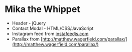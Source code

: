 Mika the Whippet
================

* Header - jQuery
* Contact Modal - HTML/CSS/JavaScript
* Instagram feed from [instafeedjs.com](http://www.instafeedjs.com)
* Parallax from [http://matthew.wagerfield.com/parallax/](http://matthew.wagerfield.com/parallax/)